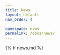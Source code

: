 ```yaml
---
title: News
layout: default
nav_order: 4

namespace: news
permalink: /docs/news/
---
```

{% tf news.md %}